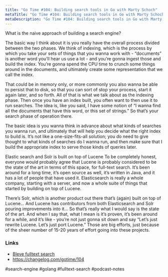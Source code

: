 ```yaml
---
title: "Go Time #104: Building search tools in Go with Marty Schoch"
metaTitle: "Go Time #104: Building search tools in Go with Marty Schoch"
metaDescription: "Go Time #104: Building search tools in Go with Marty Schoch"
---
```


What is the naive approach of building a search engine?

The basic way I think about it is you really have the overall process divided between the two phases. We think of indexing, which is the process by which you take your sets of things that you wanna work with - “documents” is another word you’ll hear us use a lot - and you’re gonna ingest those and build the index. You’re gonna spend the CPU time to crunch some things around in the documents, and ultimately create some representation that we call the index.

That could be in memory only, or more commonly you also wanna be able to persist that to disk, so that you can sort of stop your process, start it again later, and so forth. All of that is what we talk about as the indexing phase.
Then once you have an index built, you often want to then use it to run searches. The idea is, like you said, I have some notion of “I wanna find all the documents that have this word, or this set of strings.” So that’s your search phase of operation there.

The basic idea is you wanna think in advance about what kinds of searches you wanna run, and ultimately that will help you decide what the right index to build is. It’s not like a one-size-fits-all solution; you do need to give thought to what kinds of searches do I wanna run, and then make sure that I build the appropriate index to serve those kinds of queries later.

Elastic search and Solr is built on top of Lucene
To be completely honest, everyone would probably agree that Lucene is probably considered to be the state of the art in terms of this space, for full-text search. It’s been around for a long time, it’s open source as well, it’s written in Java, and it has a lot of people that have used it. Elasticsearch is really a whole company, starting with a server, and now a whole suite of things that started by building on top of Lucene.

There’s Solr, which is another product out there that’s (again) built on top of Lucene… And Lucene has contributors from both Elasticsearch and Solr pouring improvements into it… So that’s really what I would say is the state of the art. And when I say that, what I mean is it’s proven, it’s been around for a while, and it’s like - you’re not just gonna sit down and say “Let’s just rewrite Lucene. Let’s just port Lucene.” Those are big efforts, just because of the sheer number of 15-20 years of effort going into these projects.

### Links

- [Bleve fulltext search](/coding/bleve.md)
- https://changelog.com/gotime/104

#search-engine #golang #fulltext-search #podcast-notes
